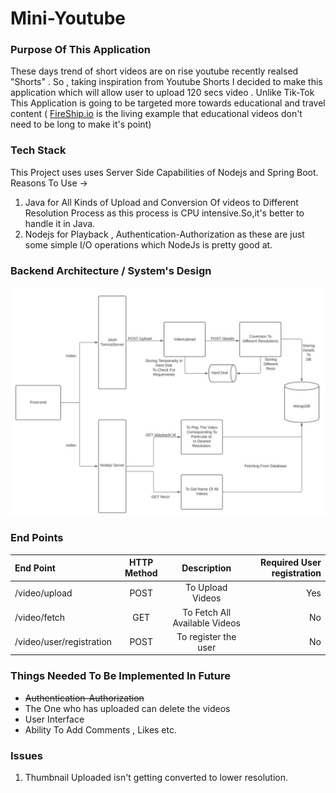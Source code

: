 # Mini-Youtube
### Purpose Of This Application 
These days trend of short videos are on rise youtube recently realsed "Shorts" . So , taking inspiration from Youtube Shorts I decided to make this application which will allow user to upload 120 secs video .
Unlike Tik-Tok This Application is going to be targeted more towards educational and travel content ( [FireShip.io](https://www.youtube.com/channel/UCsBjURrPoezykLs9EqgamOA) is the living example that educational videos don't need to be long to make it's point)

### Tech Stack
This Project uses uses Server Side Capabilities of Nodejs and Spring Boot.       
Reasons To Use ->    
1) Java for All Kinds of Upload and Conversion Of videos to Different Resolution Process as this process is CPU intensive.So,it's better to handle it in Java.
2) Nodejs for Playback , Authentication-Authorization as these are just some simple I/O operations which NodeJs is pretty good at.

### Backend Architecture / System's Design
![System's Design](Architecture1.JPG)

### End Points
| End Point          | HTTP Method   |           Description                   |  Required User registration |
| :---               |    :----:     |          :---:                           | ---:   |
| /video/upload      | POST          | To Upload Videos                        |  Yes |
| /video/fetch       | GET           | To Fetch All Available Videos           | No   |
| /video/user/registration | POST | To register the user |  No |


### Things Needed To Be Implemented In Future 
- ~~Authentication-Authorization~~
- The One who has uploaded can delete the videos
- User Interface
- Ability To Add Comments , Likes etc.

### Issues
1) Thumbnail Uploaded isn't getting converted to lower resolution.


